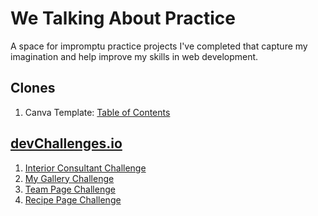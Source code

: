 # We Talking About Practice

A space for impromptu practice projects I've completed that capture my imagination and help improve my skills in web development.

## Clones

1. Canva Template: [Table of Contents](https://shegeeks.github.io/Practice/clones/table-of-contents/)

## [devChallenges.io](devChallenges.io)

1. [Interior Consultant Challenge](https://shegeeks.github.io/Practice/dev-challenges/interior-consultant/)
2. [My Gallery Challenge](https://shegeeks.github.io/Practice/dev-challenges/my-gallery/)
3. [Team Page Challenge](https://shegeeks.github.io/Practice/dev-challenges/my-team-page/)
4. [Recipe Page Challenge](https://shegeeks.github.io/Practice/dev-challenges/recipe-page/)
